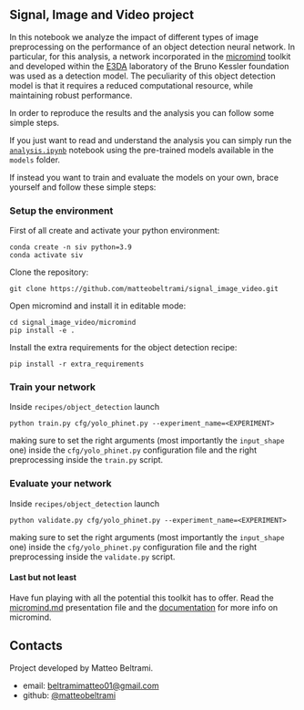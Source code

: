 ## Signal, Image and Video project

In this notebook we analyze the impact of different types of image preprocessing on the performance of an object detection neural network.
In particular, for this analysis, a network incorporated in the [micromind](https://github.com/micromind-toolkit/micromind) toolkit and developed within the [E3DA](https://e3da.fbk.eu/) laboratory of the Bruno Kessler foundation was used as a detection model.
The peculiarity of this object detection model is that it requires a reduced computational resource, while maintaining robust performance.

In order to reproduce the results and the analysis you can follow some simple steps.

If you just want to read and understand the analysis you can simply run the [`analysis.ipynb`](https://github.com/matteobeltrami/signal_image_video/blob/train_optim/analysis.ipynb) notebook using the pre-trained models available in the `models` folder.

If instead you want to train and evaluate the models on your own, brace yourself and follow these simple steps: 


### Setup the environment
First of all create and activate your python environment:
```
conda create -n siv python=3.9
conda activate siv
```

Clone the repository:
```
git clone https://github.com/matteobeltrami/signal_image_video.git
```

Open micromind and install it in editable mode:
```
cd signal_image_video/micromind
pip install -e . 
```

Install the extra requirements for the object detection recipe:
```
pip install -r extra_requirements
```

### Train your network
Inside `recipes/object_detection` launch
```
python train.py cfg/yolo_phinet.py --experiment_name=<EXPERIMENT>
```
making sure to set the right arguments (most importantly the `input_shape` one) inside the `cfg/yolo_phinet.py` configuration file and the right preprocessing inside the `train.py` script.

### Evaluate your network
Inside `recipes/object_detection` launch
```
python validate.py cfg/yolo_phinet.py --experiment_name=<EXPERIMENT>
```
making sure to set the right arguments (most importantly the `input_shape` one) inside the `cfg/yolo_phinet.py` configuration file and the right preprocessing inside the `validate.py` script.

#### Last but not least
Have fun playing with all the potential this toolkit has to offer. 
Read the [micromind.md](https://github.com/matteobeltrami/signal_image_video/blob/train_optim/micromind.md) presentation file and the [documentation](https://micromind-toolkit.github.io/docs/) for more info on micromind.

## Contacts
Project developed by Matteo Beltrami.
- email: beltramimatteo01@gmail.com
- github: [@matteobeltrami](https://github.com/matteobeltrami)
